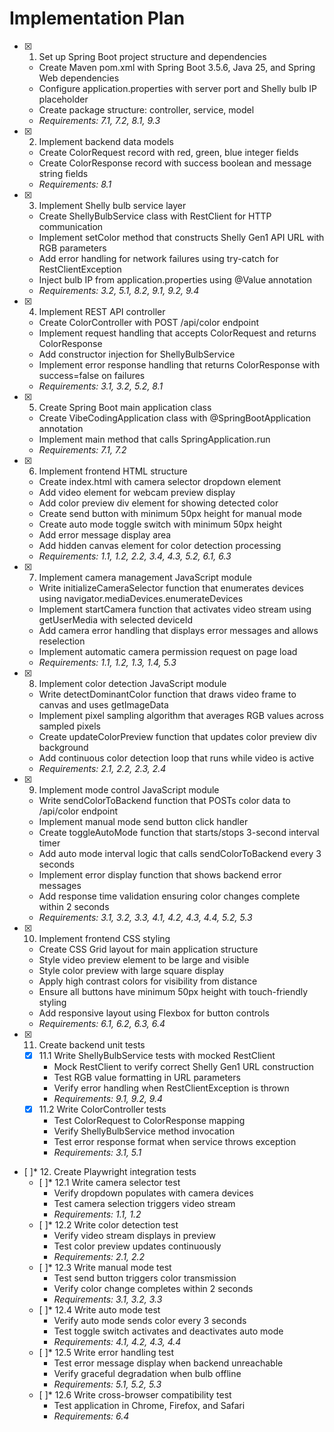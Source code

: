 # Implementation Plan

- [x] 1. Set up Spring Boot project structure and dependencies
  - Create Maven pom.xml with Spring Boot 3.5.6, Java 25, and Spring Web dependencies
  - Configure application.properties with server port and Shelly bulb IP placeholder
  - Create package structure: controller, service, model
  - _Requirements: 7.1, 7.2, 8.1, 9.3_

- [x] 2. Implement backend data models
  - Create ColorRequest record with red, green, blue integer fields
  - Create ColorResponse record with success boolean and message string fields
  - _Requirements: 8.1_

- [x] 3. Implement Shelly bulb service layer
  - Create ShellyBulbService class with RestClient for HTTP communication
  - Implement setColor method that constructs Shelly Gen1 API URL with RGB parameters
  - Add error handling for network failures using try-catch for RestClientException
  - Inject bulb IP from application.properties using @Value annotation
  - _Requirements: 3.2, 5.1, 8.2, 9.1, 9.2, 9.4_

- [x] 4. Implement REST API controller
  - Create ColorController with POST /api/color endpoint
  - Implement request handling that accepts ColorRequest and returns ColorResponse
  - Add constructor injection for ShellyBulbService
  - Implement error response handling that returns ColorResponse with success=false on failures
  - _Requirements: 3.1, 3.2, 5.2, 8.1_

- [x] 5. Create Spring Boot main application class
  - Create VibeCodingApplication class with @SpringBootApplication annotation
  - Implement main method that calls SpringApplication.run
  - _Requirements: 7.1, 7.2_

- [x] 6. Implement frontend HTML structure
  - Create index.html with camera selector dropdown element
  - Add video element for webcam preview display
  - Add color preview div element for showing detected color
  - Create send button with minimum 50px height for manual mode
  - Create auto mode toggle switch with minimum 50px height
  - Add error message display area
  - Add hidden canvas element for color detection processing
  - _Requirements: 1.1, 1.2, 2.2, 3.4, 4.3, 5.2, 6.1, 6.3_

- [x] 7. Implement camera management JavaScript module
  - Write initializeCameraSelector function that enumerates devices using navigator.mediaDevices.enumerateDevices
  - Implement startCamera function that activates video stream using getUserMedia with selected deviceId
  - Add camera error handling that displays error messages and allows reselection
  - Implement automatic camera permission request on page load
  - _Requirements: 1.1, 1.2, 1.3, 1.4, 5.3_

- [x] 8. Implement color detection JavaScript module
  - Write detectDominantColor function that draws video frame to canvas and uses getImageData
  - Implement pixel sampling algorithm that averages RGB values across sampled pixels
  - Create updateColorPreview function that updates color preview div background
  - Add continuous color detection loop that runs while video is active
  - _Requirements: 2.1, 2.2, 2.3, 2.4_

- [x] 9. Implement mode control JavaScript module
  - Write sendColorToBackend function that POSTs color data to /api/color endpoint
  - Implement manual mode send button click handler
  - Create toggleAutoMode function that starts/stops 3-second interval timer
  - Add auto mode interval logic that calls sendColorToBackend every 3 seconds
  - Implement error display function that shows backend error messages
  - Add response time validation ensuring color changes complete within 2 seconds
  - _Requirements: 3.1, 3.2, 3.3, 4.1, 4.2, 4.3, 4.4, 5.2, 5.3_

- [x] 10. Implement frontend CSS styling
  - Create CSS Grid layout for main application structure
  - Style video preview element to be large and visible
  - Style color preview with large square display
  - Apply high contrast colors for visibility from distance
  - Ensure all buttons have minimum 50px height with touch-friendly styling
  - Add responsive layout using Flexbox for button controls
  - _Requirements: 6.1, 6.2, 6.3, 6.4_

- [x] 11. Create backend unit tests
  - [x] 11.1 Write ShellyBulbService tests with mocked RestClient
    - Mock RestClient to verify correct Shelly Gen1 URL construction
    - Test RGB value formatting in URL parameters
    - Verify error handling when RestClientException is thrown
    - _Requirements: 9.1, 9.2, 9.4_
  - [x] 11.2 Write ColorController tests
    - Test ColorRequest to ColorResponse mapping
    - Verify ShellyBulbService method invocation
    - Test error response format when service throws exception
    - _Requirements: 3.1, 5.1_

- [ ]* 12. Create Playwright integration tests
  - [ ]* 12.1 Write camera selector test
    - Verify dropdown populates with camera devices
    - Test camera selection triggers video stream
    - _Requirements: 1.1, 1.2_
  - [ ]* 12.2 Write color detection test
    - Verify video stream displays in preview
    - Test color preview updates continuously
    - _Requirements: 2.1, 2.2_
  - [ ]* 12.3 Write manual mode test
    - Test send button triggers color transmission
    - Verify color change completes within 2 seconds
    - _Requirements: 3.1, 3.2, 3.3_
  - [ ]* 12.4 Write auto mode test
    - Verify auto mode sends color every 3 seconds
    - Test toggle switch activates and deactivates auto mode
    - _Requirements: 4.1, 4.2, 4.3, 4.4_
  - [ ]* 12.5 Write error handling test
    - Test error message display when backend unreachable
    - Verify graceful degradation when bulb offline
    - _Requirements: 5.1, 5.2, 5.3_
  - [ ]* 12.6 Write cross-browser compatibility test
    - Test application in Chrome, Firefox, and Safari
    - _Requirements: 6.4_

